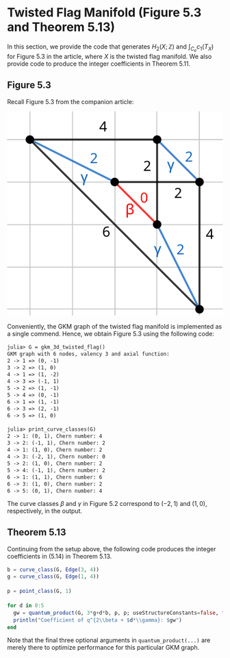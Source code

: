 # Twisted Flag Manifold (Figure 5.3 and Theorem 5.13)

In this section, we provide the code that generates $H_2(X;\mathbb{Z})$ and $\int_{C_e} c_1(T_X)$ for Figure 5.3 in the article, where $X$ is the twisted flag manifold.
We also provide code to produce the integer coefficients in Theorem 5.11.

## Figure 5.3

Recall Figure 5.3 from the companion article:

![Figure 5.3 from the companion article](../img/F3twisted_grid.svg)

Conveniently, the GKM graph of the twisted flag manifold is implemented as a single commend.
Hence, we obtain Figure 5.3 using the following code:

```jldoctest Twisted_flag_figure_5_3; setup = :(using Oscar, GKMtools)
julia> G = gkm_3d_twisted_flag()
GKM graph with 6 nodes, valency 3 and axial function:
2 -> 1 => (0, -1)
3 -> 2 => (1, 0)
4 -> 1 => (1, -2)
4 -> 3 => (-1, 1)
5 -> 2 => (1, -1)
5 -> 4 => (0, -1)
6 -> 1 => (1, -1)
6 -> 3 => (2, -1)
6 -> 5 => (1, 0)

julia> print_curve_classes(G)
2 -> 1: (0, 1), Chern number: 4
3 -> 2: (-1, 1), Chern number: 2
4 -> 1: (1, 0), Chern number: 2
4 -> 3: (-2, 1), Chern number: 0
5 -> 2: (1, 0), Chern number: 2
5 -> 4: (-1, 1), Chern number: 2
6 -> 1: (1, 1), Chern number: 6
6 -> 3: (1, 0), Chern number: 2
6 -> 5: (0, 1), Chern number: 4
```

The curve classes $\beta$ and $\gamma$ in Figure 5.2 correspond to $(-2, 1)$ and $(1, 0)$, respectively, in the output.

## Theorem 5.13

Continuing from the setup above, the following code produces the integer coefficients in (5.14) in Theorem 5.13.

```julia
b = curve_class(G, Edge(3, 4))
g = curve_class(G, Edge(1, 4))

p = point_class(G, 1)

for d in 0:5
  gw = quantum_product(G, 3*g+d*b, p, p; useStructureConstants=false, fastMode=true, distantVertex = 5)
  println("Coefficient of q^{2\\beta + $d*\\gamma}: $gw")
end
```

Note that the final three optional arguments in `quantum_product(...)` are merely there to optimize performance for this particular GKM graph.